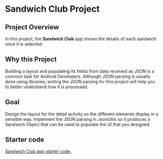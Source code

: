 # Sandwich Club Project

## Project Overview
In this project, the **Sandwich Club** app shows
the details of each sandwich once it is selected.

## Why this Project

Building a layout and populating its fields from data received as JSON
is a common task for Android Developers. Although JSON parsing is usually
done using libraries, writing the JSON parsing for  this project will
help you to better understand how it is processed.

## Goal

Design the layout for the detail activity so the different elements
display in a sensible way. Implement the JSON parsing in JsonUtils so it
produces a Sandwich Object that can be used to populate the UI that you designed.

## Starter code

[Sandwich Club app starter code.](https://github.com/udacity/sandwich-club-starter-code)

